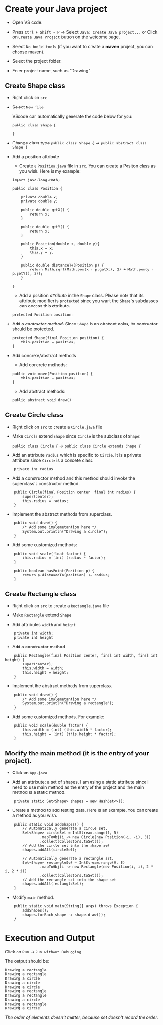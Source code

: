 # Create your Java project

- Open VS code.

- Press `Ctrl + Shift + P` -> Select `Java: Create Java project...` or Click on `Create Java Project` button on the welcome page.

- Select `No build tools` (if you want to create a **maven** project,  you can choose maven).

- Select the project folder.

- Enter project name, such as "Drawing".


## Create Shape class

- Right click on `src`
- Select `New file`

    VScode can automatically generate the code below for you:
    ```
    public class Shape {
    
    }
    ```
- Change class type
`public class Shape {` -> `public abstract class Shape {`
- Add a position attribute
    - Create a `Position.java` file in `src`. You can create a Positon class as you wish.
    Here is my example: 
    ``` 
    import java.lang.Math;

    public class Position {

        private double x;
        private double y;

        public double getX() {
            return x;
        }

        public double getY() {
            return x;
        }

        public Position(double x, double y){
            this.x = x;
            this.y = y;
        }

        public double distanceTo(Position p) {
            return Math.sqrt(Math.pow(x - p.getX(), 2) + Math.pow(y - p.getY(), 2));
        }

    }
    ```
    - Add a position *attribute* in the `Shape` class. Please note that its attribute modifier is `protected` since you want the `Shape`'s subclasses can access this attribute.
    ```
    protected Position position;
    ```
- Add a *contructor method*. Since `Shape` is an abstract calss, its contructor should be protected.
    ```
    protected Shape(final Position position) {
        this.position = position;
    }
    ```
- Add concrete/abstract methods
    - Add concrete methods:
    ```
    public void move(Position position) {
        this.position = position;
    }
    ```
    - Add abstract methods:
    ```
    public abstract void draw();
    ```

## Create Circle class

- Right click on `src` to create a `Circle.java` file

- Make `Circle` extend `Shape` since `Circle` is the subclass of `Shape`:

    `public class Circle {` -> `public class Circle extends Shape {`

- Add an attribute `radius` which is specific to `Circle`. It is a private attribute since `Circle` is a concete class.
```
    private int radius;
```

- Add a constructor method and this method should invoke the superclass's constructor method.
```
    public Circle(final Position center, final int radius) {
        super(center); 
        this.radius = radius;
    }
```

- Implement the abstract methods from superclass. 
```
    public void draw() {
        /* Add some implemetantion here */
        System.out.println("Drawing a circle");
    }
```


- Add some customized methods:
```
    public void scale(float factor) {
        this.radius = (int) (radius * factor);
    }

    public boolean hasPoint(Position p) {
        return p.distanceTo(position) <= radius;
    }
```

## Create Rectangle class

- Right click on `src` to create a `Rectangle.java` file

- Make `Rectangle` extend `Shape`

- Add attributes `width` and `height`
```
    private int width;
    private int height;
```

- Add a constructor method
```
    public Rectangle(final Position center, final int width, final int height) {
        super(center);
        this.width = width;
        this.height = height;
    }
```

- Implement the abstract methods from superclass. 
```
    public void draw() {
        /* Add some implemetantion here */
        System.out.println("Drawing a rectangle");
    }
```

-  Add some customized methods. For example:
```
    public void scale(double factor) {
        this.width = (int) (this.width * factor);
        this.height = (int) (this.height * factor);
    }
```

## Modify the main method (it is the entry of your project). 

- Click on `App.java`

- Add an attribute: a set of shapes. I am using a static attribute since I need to use main method as the entry of the project and the main method is a static method.
```
    private static Set<Shape> shapes = new HashSet<>();
```


- Create a method to add testing data. Here is an example. You can create a method as you wish.
```
    public static void addShapes() {
        // Automatically generate a circle set.
        Set<Shape> circleSet = IntStream.range(0, 5)
                .mapToObj(i -> new Circle(new Position(-i, -i), 0))
                .collect(Collectors.toSet());
        // Add the circle set into the shape set
        shapes.addAll(circleSet);

        // Automatically generate a rectangle set.
        Set<Shape> rectangleSet = IntStream.range(0, 5)
                .mapToObj(i -> new Rectangle(new Position(i, i), 2 * i, 2 * i))
                .collect(Collectors.toSet());
        // Add the rectangle set into the shape set
        shapes.addAll(rectangleSet);
    }
```

- Modify `main` method.
```
    public static void main(String[] args) throws Exception {
        addShapes();
        shapes.forEach(shape -> shape.draw());
    }
```

# Execution and Output
Click on `Run` -> `Run without Debugging` 

The output should be:
```
Drawing a rectangle
Drawing a rectangle
Drawing a circle   
Drawing a circle   
Drawing a circle   
Drawing a rectangle
Drawing a rectangle
Drawing a circle   
Drawing a rectangle
Drawing a circle  
```

*The order of elements doesn't matter, because set doesn't record the order.*





